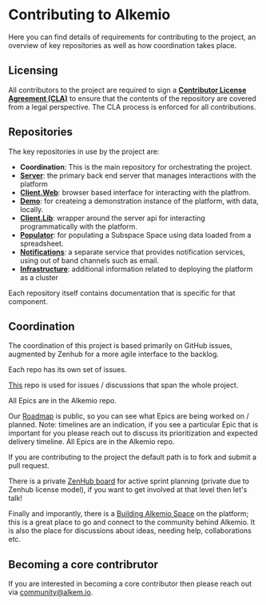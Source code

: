 # Contributing to Alkemio
Here you can find details of requirements for contributing to the project, an overview of key repositories as well as how coordination takes place.

## Licensing
All contributors to the project are required to sign a **[Contributor License Agreement (CLA)](https://github.com/alkem-io/.github/blob/master/CLA.md)** to ensure that the contents of the repository are covered from a legal perspective. The CLA process is enforced for all contributions.


## Repositories
The key repositories in use by the project are:
- **Coordination**: This is the main repository for orchestrating the project.
- [**Server**](https://github.com/alkem-io/Server): the primary back end server that manages interactions with the platform
- [**Client.Web**](https://github.com/alkem-io/client.web): browser based interface for interacting with the platfrom.
- [**Demo**](https://github.com/alkem-io/demo): for createing a demonstration instance of the platform, with data, locally.
- [**Client.Lib**](https://github.com/alkem-io/client.lib): wrapper around the server api for interacting programmatically with the platform.
- [**Populator**](https://github.com/alkem-io/populator): for populating a Subspace Space using data loaded from a spreadsheet.
- [**Notifications**](https://github.com/alkem-io/notifications): a separate service that provides notification services, using out of band channels such as email.
- [**Infrastructure**](https://github.com/alkem-io/infrastructure): additional information related to deploying the platform as a cluster

Each repository itself contains documentation that is specific for that component.

## Coordination
The coordination of this project is based primarily on GitHub issues, augmented by Zenhub for a more agile interface to the backlog.

Each repo has its own set of issues.

[This](https://github.com/alkem-io/alkemio) repo is used for issues / discussions that span the whole project. 

All Epics are in the Alkemio repo.

Our [Roadmap](https://github.com/orgs/alkem-io/projects/4/views/17) is public, so you can see what Epics are being worked on / planned. Note: timelines are an indication, if you see a particular Epic that is important for you please reach out to discuss its prioritization and expected delivery timeline. All Epics are in the Alkemio repo.

If you are contributing to the project the default path is to fork and submit a pull request.

There is a private [ZenHub board](https://app.zenhub.com/workspaces/Alkemio-5ecb98b262ebd9f4aec4194c) for active sprint planning (private due to Zenhub license model), if you want to get involved at that level then let's talk!

Finally and imporantly, there is a [Building Alkemio Space](https://alkem.io/building-alkemio) on the platform; this is a great place to go and connect to the community behind Alkemio. It is also the place for discussions about ideas, needing help, collaborations etc.

## Becoming a core contribrutor
If you are interested in becoming a core contributor then please reach out via <community@alkem.io>.

